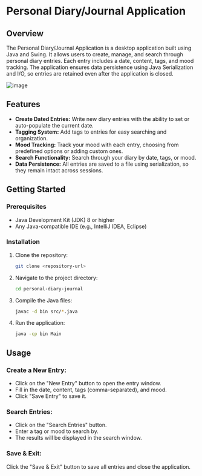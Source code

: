 # Personal Diary/Journal Application

## Overview

The Personal Diary/Journal Application is a desktop application built using Java and Swing. It allows users to create, manage, and search through personal diary entries. Each entry includes a date, content, tags, and mood tracking. The application ensures data persistence using Java Serialization and I/O, so entries are retained even after the application is closed.

![image](https://github.com/user-attachments/assets/a2100cdd-b9da-4fa8-b08f-71e9a97be91e)

## Features

- **Create Dated Entries:** Write new diary entries with the ability to set or auto-populate the current date.
- **Tagging System:** Add tags to entries for easy searching and organization.
- **Mood Tracking:** Track your mood with each entry, choosing from predefined options or adding custom ones.
- **Search Functionality:** Search through your diary by date, tags, or mood.
- **Data Persistence:** All entries are saved to a file using serialization, so they remain intact across sessions.

## Getting Started

### Prerequisites

- Java Development Kit (JDK) 8 or higher
- Any Java-compatible IDE (e.g., IntelliJ IDEA, Eclipse)

### Installation

1. Clone the repository:
   ```bash
   git clone <repository-url>

2. Navigate to the project directory:
   ```bash
   cd personal-diary-journal

3. Compile the Java files:
   ```bash
   javac -d bin src/*.java

4. Run the application:
   ```bash
   java -cp bin Main

## Usage

### Create a New Entry:

- Click on the "New Entry" button to open the entry window.
- Fill in the date, content, tags (comma-separated), and mood.
- Click "Save Entry" to save it.

### Search Entries:

- Click on the "Search Entries" button.
- Enter a tag or mood to search by.
- The results will be displayed in the search window.

### Save & Exit:

Click the "Save & Exit" button to save all entries and close the application.
